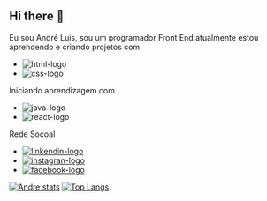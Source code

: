 ## Hi there 👋
Eu sou André Luis, sou um programador Front End
atualmente estou aprendendo e criando projetos 
com 

- <img src="https://img.shields.io/badge/HTML-239120?style=for-the-badge&logo=html5&logoColor=white" alt="html-logo" />

- <img src="https://img.shields.io/badge/CSS-239120?&style=for-the-badge&logo=css3&logoColor=white" alt="css-logo" />

Iniciando aprendizagem com

- <img src="https://img.shields.io/badge/JavaScript-F7DF1E?style=for-the-badge&logo=javascript&logoColor=black" alt="java-logo" />

- <img src="https://img.shields.io/badge/React-20232A?style=for-the-badge&logo=react&logoColor=61DAFB" alt="react-logo" />

Rede Socoal

- <a href="https://www.linkedin.com/in/andreluislimaramos/"><img src="https://img.shields.io/badge/LinkedIn-0077B5?style=for-the-badge&logo=linkedin&logoColor=white" alt="linkendin-logo" /><a/>
- <a href="https://www.instagram.com/andrelui007?utm_source=qr&igsh=MXNpOWNseXYxZjUxOA/=="><img src="https://img.shields.io/badge/Instagram-E4405F?style=for-the-badge&logo=instagram&logoColor=white" alt="instagran-logo" ><a/>
- <a href="https://www.facebook.com/share/18gJym3R9g/"><img src="https://img.shields.io/badge/Facebook-1877F2?style=for-the-badge&logo=facebook&logoColor=white" alt="facebook-logo"><a/>

[![Andre stats](https://github-readme-stats.vercel.app/api?username=andrelui007)](https://github.com/anuraghazra/github-readme-stats)
[![Top Langs](https://github-readme-stats.vercel.app/api/top-langs/?username=andrelui007)](https://github.com/anuraghazra/github-readme-stats)
<!--
**Andrelui007/Andrelui007** is a ✨ _special_ ✨ repository because its `README.md` (this file) appears on your GitHub profile.

Here are some ideas to get you started:

- 🔭 I’m currently working on ...
- 🌱 I’m currently learning ...
- 👯 I’m looking to collaborate on ...
- 🤔 I’m looking for help with ...
- 💬 Ask me about ...
- 📫 How to reach me: ...
- 😄 Pronouns: ...
- ⚡ Fun fact: ...
-->
